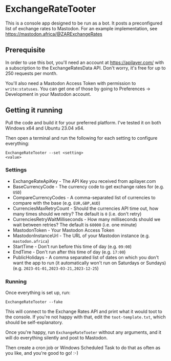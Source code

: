 # ExchangeRateTooter

This is a console app designed to be run as a bot. It posts a preconfigured list of exchange rates to Mastodon. For an example implementation, see https://mastodon.africa/@ZARExchangeRates

## Prerequisite

In order to use this bot, you'll need an account at https://apilayer.com/ with a subscription to the ExchangeRatesData API. Don't worry, it's free for up to 250 requests per month.

You'll also need a Mastodon Access Token with permission to <code>write:statuses</code>. You can get one of those by going to Preferences -> Development in your Mastodon account.

## Getting it running

Pull the code and build it for your preferred platform. I've tested it on both Windows x64 and Ubuntu 23.04 x64.

Then open a terminal and run the following for each setting to configure everything:

<code>ExchangeRateTooter --set &lt;setting&gt; &lt;value&gt;</code>

### Settings

* ExchangeRateApiKey - The API Key you received from apilayer.com
* BaseCurrencyCode - The currency code to get exchange rates for (e.g. <code>USD</code>)
* CompareCurrencyCodes - A comma-separated list of currencies to compare with the base (e.g. <code>EUR,GBP,AUD</code>)
* CurrenciesMaxRetryCount - Should the currencies API time out, how many times should we retry? The default is <code>0</code> (i.e. don't retry)
* CurrenciesRetryWaitMilliseconds - How many milliseconds should we wait between retries? The default is <code>60000</code> (i.e. one minute)
* MastodonToken - Your Mastodon Access Token
* MastodonInstanceUrl - The URL of your Mastodon instance (e.g. <code>mastodon.africa</code>)
* StartTime - Don't run before this time of day (e.g. <code>09:00</code>)
* EndTime - Don't run after this time of day (e.g. <code>17:00</code>)
* PublicHolidays - A comma separated list of dates on which you don't want the app to run (it automatically won't run on Saturdays or Sundays) (e.g. <code>2023-01-01,2023-03-21,2023-12-25</code>)

### Running

Once everything is set up, run:

<code>ExchangeRateTooter --fake</code>

This will connect to the Exchange Rates API and print what it would toot to the console. If you're not happy with that, edit the <code>toot-template.txt</code>, which should be self-explanatory.

Once you're happy, run <code>ExchangeRateTooter</code> without any arguments, and it will do everything silently and post to Mastodon.

Then create a cron job or Windows Scheduled Task to do that as often as you like, and you're good to go! :-)
